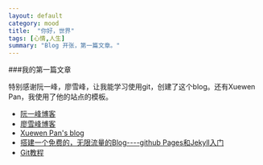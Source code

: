 ```yaml
---
layout: default
category: mood
title:  "你好，世界"
tags: [心情,人生]
summary: "Blog 开张，第一篇文章。"
---
```

###我的第一篇文章

特别感谢阮一峰，廖雪峰，让我能学习使用git，创建了这个blog。还有Xuewen Pan，我使用了他的站点的模板。

* [阮一峰博客](http://www.ruanyifeng.com/blog/) 
* [廖雪峰博客](http://www.liaoxuefeng.com/)
* [Xuewen Pan's blog](http://www.winfirm.cn/)
* [搭建一个免费的，无限流量的Blog----github Pages和Jekyll入门](http://www.ruanyifeng.com/blog/2012/08/blogging_with_jekyll.html)
* [Git教程](http://www.liaoxuefeng.com/wiki/0013739516305929606dd18361248578c67b8067c8c017b000)


